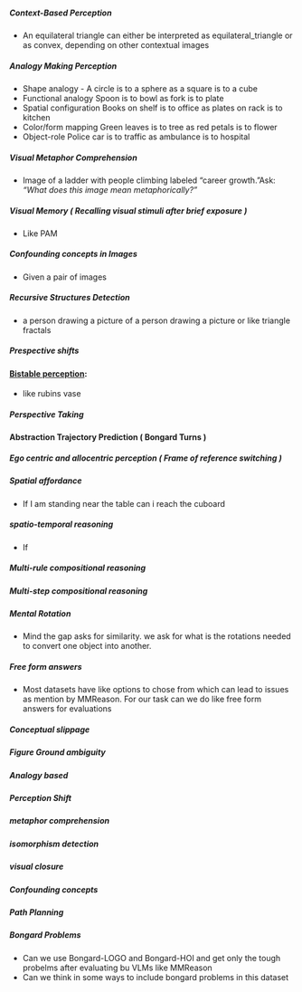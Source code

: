 
##### Context-Based Perception
- An equilateral triangle can either be interpreted as equilateral_triangle or as convex, depending on other contextual images
##### Analogy Making Perception
- Shape analogy - A circle is to a sphere as a square is to a cube
- Functional analogy Spoon is to bowl as fork is to plate
- Spatial configuration Books on shelf is to office as plates on rack is to kitchen
- Color/form mapping Green leaves is to tree as red petals is to flower
- Object-role  Police car is to traffic as ambulance is to hospital
##### Visual Metaphor Comprehension
-  Image of a ladder with people climbing labeled “career growth.”Ask: _“What does this image mean metaphorically?”_
##### Visual Memory ( Recalling visual stimuli after brief exposure )
- Like PAM
##### Confounding concepts in Images
- Given a pair of images 
##### Recursive Structures Detection
- a person drawing a picture of a person drawing a picture or like triangle fractals
##### Prespective shifts

#### [Bistable perception](https://arxiv.org/html/2405.19423v1):
- like rubins vase

##### Perspective Taking

#### Abstraction Trajectory Prediction ( Bongard Turns )
##### Ego centric and allocentric perception ( Frame of reference switching ) 
##### Spatial affordance
- If I am standing near the table can i reach the cuboard
##### spatio-temporal reasoning
- If
##### Multi-rule compositional reasoning
##### Multi-step compositional reasoning

##### Mental Rotation
- Mind the gap asks for similarity. we ask for what is the rotations needed to convert one object into another.
##### Free form answers
- Most datasets have like options to chose from which can lead to issues as mention by MMReason. For our task can we do like free form answers for evaluations

##### Conceptual slippage
##### Figure Ground ambiguity
##### Analogy based

##### Perception Shift

##### metaphor comprehension

##### isomorphism detection

##### visual closure

##### Confounding concepts

##### Path Planning

##### Bongard Problems
- Can we use Bongard-LOGO and Bongard-HOI and get only the tough probelms after evaluating bu VLMs like MMReason
- Can we think in some ways to include bongard problems in this dataset

